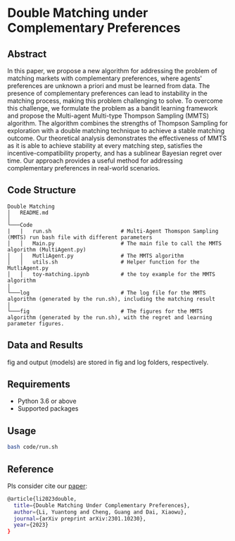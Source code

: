 # Double Matching under Complementary Preferences

## Abstract
In this paper, we propose a new algorithm for addressing the problem of matching markets with complementary preferences, where agents' preferences are unknown a priori and must be learned from data. The presence of complementary preferences can lead to instability in the matching process, making this problem challenging to solve. To overcome this challenge, we formulate the problem as a bandit learning framework and propose the Multi-agent Multi-type Thompson Sampling (MMTS) algorithm. The algorithm combines the strengths of Thompson Sampling for exploration with a double matching technique to achieve a stable matching outcome. Our theoretical analysis demonstrates the effectiveness of MMTS as it is able to achieve stability at every matching step, satisfies the incentive-compatibility property, and has a sublinear Bayesian regret over time. Our approach provides a useful method for addressing complementary preferences in real-world scenarios.

## Code Structure
```
Double Matching
│   README.md
│
└───Code
|   |   run.sh                      # Multi-Agent Thomspon Sampling (MMTS) run bash file with different parameters
│   │   Main.py                     # The main file to call the MMTS algorithm (MultiAgent.py)
│   │   MutliAgent.py               # The MMTS algorithm
│   │   utils.sh                    # Helper function for the MutliAgent.py
│   │   toy-matching.ipynb          # the toy example for the MMTS algorithm
│
└───log                             # The log file for the MMTS algorithm (generated by the run.sh), including the matching result
│
└───fig                             # The figures for the MMTS algorithm (generated by the run.sh), with the regret and learning parameter figures.
```


## Data and Results

fig and output (models) are stored in fig and log folders, respectively.

## Requirements

- Python 3.6 or above
- Supported packages

## Usage
```bash
bash code/run.sh
```

## Reference

Pls consider cite our [paper](https://arxiv.org/pdf/2301.10230.pdf):
```bash
@article{li2023double,
  title={Double Matching Under Complementary Preferences},
  author={Li, Yuantong and Cheng, Guang and Dai, Xiaowu},
  journal={arXiv preprint arXiv:2301.10230},
  year={2023}
}
```


